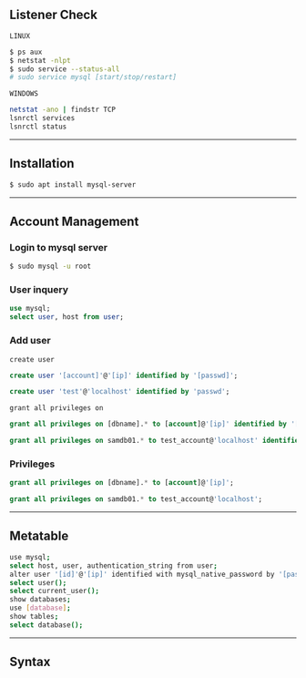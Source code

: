 ## Listener Check

`LINUX`
```bash
$ ps aux
$ netstat -nlpt
$ sudo service --status-all
# sudo service mysql [start/stop/restart]
```

`WINDOWS`
```bash
netstat -ano | findstr TCP
lsnrctl services
lsnrctl status
```

---

## Installation
```bash
$ sudo apt install mysql-server
```

---


## Account Management
### Login to mysql server
```bash
$ sudo mysql -u root
```

### User inquery
```sql
use mysql;
select user, host from user;
```

### Add user
`create user`
```sql
create user '[account]'@'[ip]' identified by '[passwd]';
```
```sql
create user 'test'@'localhost' identified by 'passwd';
```

`grant all privileges on`
```sql
grant all privileges on [dbname].* to [account]@'[ip]' identified by '[passwd]';
```
```sql
grant all privileges on samdb01.* to test_account@'localhost' identified by 'passwd';
```



### Privileges
```sql
grant all privileges on [dbname].* to [account]@'[ip]';
```
```sql
grant all privileges on samdb01.* to test_account@'localhost';
```



---

## Metatable
```bash
use mysql;
select host, user, authentication_string from user;
alter user '[id]'@'[ip]' identified with mysql_native_password by '[password]';
select user();
select current_user();
show databases;
use [database];
show tables;
select database();
```


---

## Syntax
